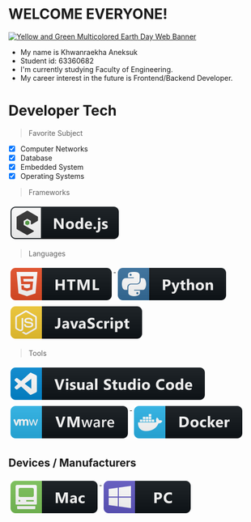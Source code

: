 # WELCOME EVERYONE!

[![Yellow and Green Multicolored Earth Day Web Banner](https://user-images.githubusercontent.com/109864968/181919468-7703e7fc-7ca9-44d2-850a-ec565b97d1e4.png)
](#)



-  My name is Khwanraekha Aneksuk
-  Student id: 63360682
-  I'm currently studying Faculty of Engineering.
-  My career interest in the future is Frontend/Backend Developer.

# Developer Tech

> Favorite Subject
- [x] Computer Networks
- [x] Database
- [x] Embedded System 
- [x] Operating Systems

> Frameworks 
<p align="left">

<a href="#">
    <img src="svg/dev/frameworks/nodejs_larger.svg" alt="nodejs_larger" style="vertical-align:top; margin:6px 4px">
  </a> 

</p>

> Languages 
<p align="left">
<a href="#">
    <img src="svg/dev/languages/html.svg" alt="html" style="vertical-align:top; margin:6px 4px">
  </a> 

<a href="#">
    <img src="svg/dev/languages/python.svg" alt="python" style="vertical-align:top; margin:6px 4px">
  </a> 
  
<a href="#">
    <img src="svg/dev/languages/js.svg" alt="javascript" style="vertical-align:top; margin:6px 4px">
  </a> 


</P>

> Tools 
<p align="left">
<a href="#">
    <img src="svg/dev/tools/visualstudio_code.svg" alt="visualstudio_code" style="vertical-align:top; margin:6px 4px">
  </a>

 <a href="#">
    <img src="svg/dev/tools/vmware.svg" alt="vmware" style="vertical-align:top; margin:6px 4px">
  </a> 
  
  <a href="#">
    <img src="svg/dev/tools/docker.svg" alt="doker" style="vertical-align:top; margin:6px 4px">
  </a> 

</P>

## Devices / Manufacturers
<p align="left">
<a href="#">
    <img src="svg/devices/mac.svg" alt="mac" style="vertical-align:top; margin:6px 4px">
  </a>

<a href="#">
    <img src="svg/devices/pc.svg" alt="pc" style="vertical-align:top; margin:6px 4px">
  </a>
</p>


